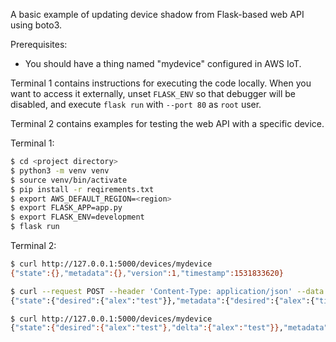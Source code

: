 A basic example of updating device shadow from Flask-based web API using boto3.

Prerequisites:
* You should have a thing named "mydevice" configured in AWS IoT.

Terminal 1 contains instructions for executing the code locally. When you want to access it externally,
unset `FLASK_ENV` so that debugger will be disabled, and execute `flask run` with `--port 80` as `root` user.

Terminal 2 contains examples for testing the web API with a specific device.

Terminal 1:
```bash
$ cd <project directory>
$ python3 -m venv venv
$ source venv/bin/activate
$ pip install -r reqirements.txt
$ export AWS_DEFAULT_REGION=<region>
$ export FLASK_APP=app.py
$ export FLASK_ENV=development
$ flask run
```

Terminal 2:
```bash
$ curl http://127.0.0.1:5000/devices/mydevice
{"state":{},"metadata":{},"version":1,"timestamp":1531833620}

$ curl --request POST --header 'Content-Type: application/json' --data '{"user_id": "alex", "contact_details": "test"}' http://127.0.0.1:5000/devices/mydevice
{"state":{"desired":{"alex":"test"}},"metadata":{"desired":{"alex":{"timestamp":1531835416}}},"version":3,"timestamp":1531835416}

$ curl http://127.0.0.1:5000/devices/mydevice
{"state":{"desired":{"alex":"test"},"delta":{"alex":"test"}},"metadata":{"desired":{"alex":{"timestamp":1531835416}}},"version":3,"timestamp":1531835444}
```

